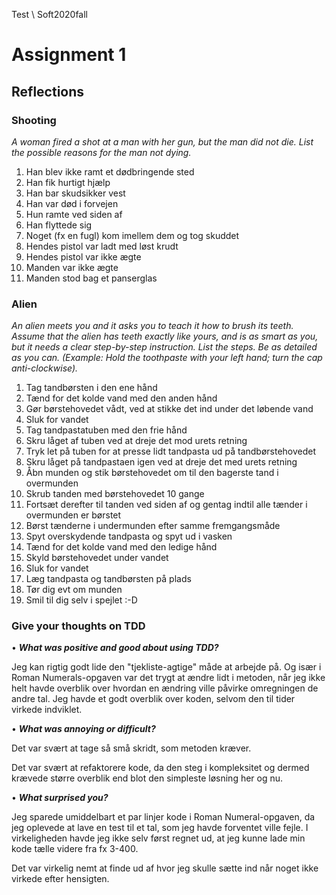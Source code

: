 Test \ Soft2020fall

# Assignment  1


## Reflections


### Shooting
_A woman fired a shot at a man with her gun, but the man did not die. List
the possible reasons for the man not dying._

1. Han blev ikke ramt et dødbringende sted
2. Han fik hurtigt hjælp
3. Han bar skudsikker vest 
4. Han var død i forvejen
5. Hun ramte ved siden af
6. Han flyttede sig
7. Noget (fx en fugl) kom imellem dem og tog skuddet
8. Hendes pistol var ladt med løst krudt
9. Hendes pistol var ikke ægte
10. Manden var ikke ægte
11. Manden stod bag et panserglas



### Alien
_An alien meets you and it asks you to teach it how to brush its teeth. Assume
that the alien has teeth exactly like yours, and is as smart as you, but it
needs a clear step-by-step instruction. List the steps. Be as detailed as
you can. (Example: Hold the toothpaste with your left hand; turn the cap
anti-clockwise)._

1. Tag tandbørsten i den ene hånd
2. Tænd for det kolde vand med den anden hånd
3. Gør børstehovedet vådt, ved at stikke det ind under det løbende vand
4. Sluk for vandet
5. Tag tandpastatuben med den frie hånd
6. Skru låget af tuben ved at dreje det mod urets retning
7. Tryk let på tuben for at presse lidt tandpasta ud på tandbørstehovedet
8. Skru låget på tandpastaen igen ved at dreje det med urets retning
9. Åbn munden og stik børstehovedet om til den bagerste tand i overmunden
10. Skrub tanden med børstehovedet 10 gange
11. Fortsæt derefter til tanden ved siden af og gentag indtil alle tænder i overmunden er børstet
12. Børst tænderne i undermunden efter samme fremgangsmåde
13. Spyt overskydende tandpasta og spyt ud i vasken
14. Tænd for det kolde vand med den ledige hånd
15. Skyld børstehovedet under vandet
16. Sluk for vandet
17. Læg tandpasta og tandbørsten på plads
18. Tør dig evt om munden
19. Smil til dig selv i spejlet :-D







### Give your thoughts on TDD

• ___What was positive and good about using TDD?___

Jeg kan rigtig godt lide den "tjekliste-agtige" måde at arbejde på. Og især i Roman Numerals-opgaven var det trygt at ændre lidt i metoden, når jeg ikke helt havde overblik over hvordan en ændring ville påvirke omregningen de andre tal. Jeg havde et godt overblik over koden, selvom den til tider virkede indviklet.



• ___What was annoying or difficult?___

Det var svært at tage så små skridt, som metoden kræver. 

Det var svært at refaktorere kode, da den steg i kompleksitet og dermed krævede større overblik end blot den simpleste løsning her og nu.


• ___What surprised you?___

Jeg sparede umiddelbart et par linjer kode i Roman Numeral-opgaven, da jeg oplevede at lave en test til et tal, som jeg havde forventet ville fejle. I virkeligheden havde jeg ikke selv først regnet ud, at jeg kunne lade min kode tælle videre fra fx 3-400.

Det var virkelig nemt at finde ud af hvor jeg skulle sætte ind når noget ikke virkede efter hensigten.

